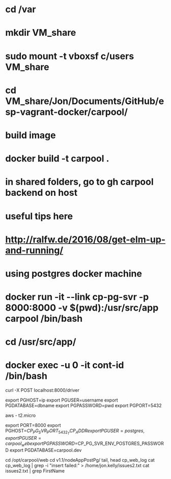 # cd /var
# mkdir VM_share 
# sudo mount -t vboxsf c/users VM_share
# cd VM_share/Jon/Documents/GitHub/esp-vagrant-docker/carpool/

# build image
# docker build -t carpool .

# in shared folders, go to gh carpool backend on host

# useful tips here
# http://ralfw.de/2016/08/get-elm-up-and-running/
#
# using postgres docker machine
# docker run -it --link cp-pg-svr -p 8000:8000 -v $(pwd):/usr/src/app carpool /bin/bash

# cd /usr/src/app/

# docker exec -u 0 -it cont-id /bin/bash

curl -X POST localhost:8000/driver

export PGHOST=ip
export PGUSER=username
export PGDATABASE=dbname
export PGPASSWORD=pwd
export PGPORT=5432

aws - t2.micro

export PORT=8000
export PGHOST=$CP_PG_SVR_PORT_5432_TCP_ADDR
export PGUSER=postgres, export PGUSER=carpool_web
export PGPASSWORD=$CP_PG_SVR_ENV_POSTGRES_PASSWORD
export PGDATABASE=carpool.dev

cd /opt/carpool/web
cd v1.1/nodeAppPostPg/
tail, head cp_web_log
cat cp_web_log | grep -i "insert failed:" > /home/jon.kelly/issues2.txt
cat issues2.txt | grep FirstName
